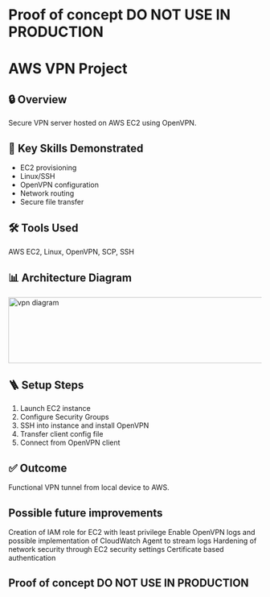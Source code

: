 # Proof of concept DO NOT USE IN PRODUCTION

# AWS VPN Project

## 🔒 Overview
Secure VPN server hosted on AWS EC2 using OpenVPN.

## 🧠 Key Skills Demonstrated
- EC2 provisioning
- Linux/SSH
- OpenVPN configuration
- Network routing
- Secure file transfer

## 🛠️ Tools Used
AWS EC2, Linux, OpenVPN, SCP, SSH

## 📊 Architecture Diagram
<img width="958" height="131" alt="vpn diagram" src="https://github.com/user-attachments/assets/1c5c3f61-1ce9-41d2-af9d-193ed2b24154" />

## 🪜 Setup Steps
1. Launch EC2 instance
2. Configure Security Groups
3. SSH into instance and install OpenVPN
4. Transfer client config file
5. Connect from OpenVPN client

## ✅ Outcome
Functional VPN tunnel from local device to AWS.

## Possible future improvements
Creation of IAM role for EC2 with least privilege
Enable OpenVPN logs and possible implementation of CloudWatch Agent to stream logs
Hardening of network security through EC2 security settings
Certificate based authentication

## Proof of concept DO NOT USE IN PRODUCTION
